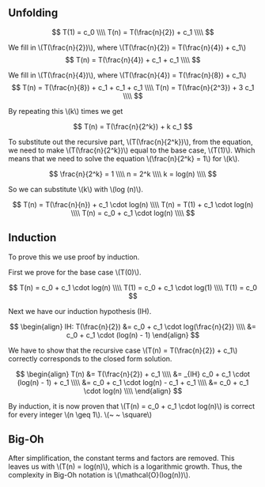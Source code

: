 ## Unfolding

$$
T(1) = c_0 \\\\
T(n) = T(\frac{n}{2}) + c_1 \\\\
$$

We fill in \\(T(\frac{n}{2})\\), where \\(T(\frac{n}{2}) = T(\frac{n}{4}) + c_1\\)
$$
T(n) = T(\frac{n}{4}) + c_1 + c_1 \\\\
$$

We fill in \\(T(\frac{n}{4})\\), where \\(T(\frac{n}{4}) = T(\frac{n}{8}) + c_1\\)
$$
T(n) = T(\frac{n}{8}) + c_1 + c_1 + c_1 \\\\
T(n) = T(\frac{n}{2^3}) + 3 c_1 \\\\
$$

By repeating this \\(k\\) times we get

$$
T(n) = T(\frac{n}{2^k}) + k c_1
$$

To substitute out the recursive part, \\(T(\frac{n}{2^k})\\), from the equation, we need to make \\(T(\frac{n}{2^k})\\) equal to the base case, \\(T(1)\\).
Which means that we need to solve the equation \\(\frac{n}{2^k} = 1\\) for \\(k\\).

$$
\frac{n}{2^k} = 1 \\\\
n = 2^k \\\\
k = log(n) \\\\
$$

So we can substitute \\(k\\) with \\(log (n)\\).

$$
T(n) = T(\frac{n}{n}) + c_1 \cdot log(n) \\\\
T(n) = T(1) + c_1 \cdot log(n) \\\\
T(n) = c_0 + c_1 \cdot log(n) \\\\
$$

## Induction

To prove this we use proof by induction.

First we prove for the base case \\(T(0)\\).

$$
T(n) = c_0 + c_1 \cdot log(n) \\\\
T(1) = c_0 + c_1 \cdot log(1) \\\\
T(1) = c_0
$$

Next we have our induction hypothesis (IH).

$$
\begin{align}
IH: T(\frac{n}{2}) &= c_0 + c_1 \cdot log(\frac{n}{2}) \\\\
                   &= c_0 + c_1 \cdot (log(n) - 1)
\end{align}
$$

We have to show that the recursive case \\(T(n) = T(\frac{n}{2}) + c_1\\) correctly corresponds to the closed form solution.

$$
\begin{align}
T(n) &= T(\frac{n}{2}) + c_1 \\\\
     &= _{IH} c_0 + c_1 \cdot (log(n) - 1) + c_1 \\\\
     &= c_0 + c_1 \cdot log(n) - c_1 + c_1 \\\\
	 &= c_0 + c_1 \cdot log(n) \\\\
\end{align}
$$

By induction, it is now proven that \\(T(n) = c_0 + c_1 \cdot log(n)\\) is correct for every integer \\(n \geq 1\\). \\(~ ~ \square\\)

## Big-Oh

After simplification, the constant terms and factors are removed. This leaves us with \\(T(n) = log(n)\\), which is a logarithmic growth. Thus, the complexity in Big-Oh notation is \\(\mathcal{O}(log(n))\\).
